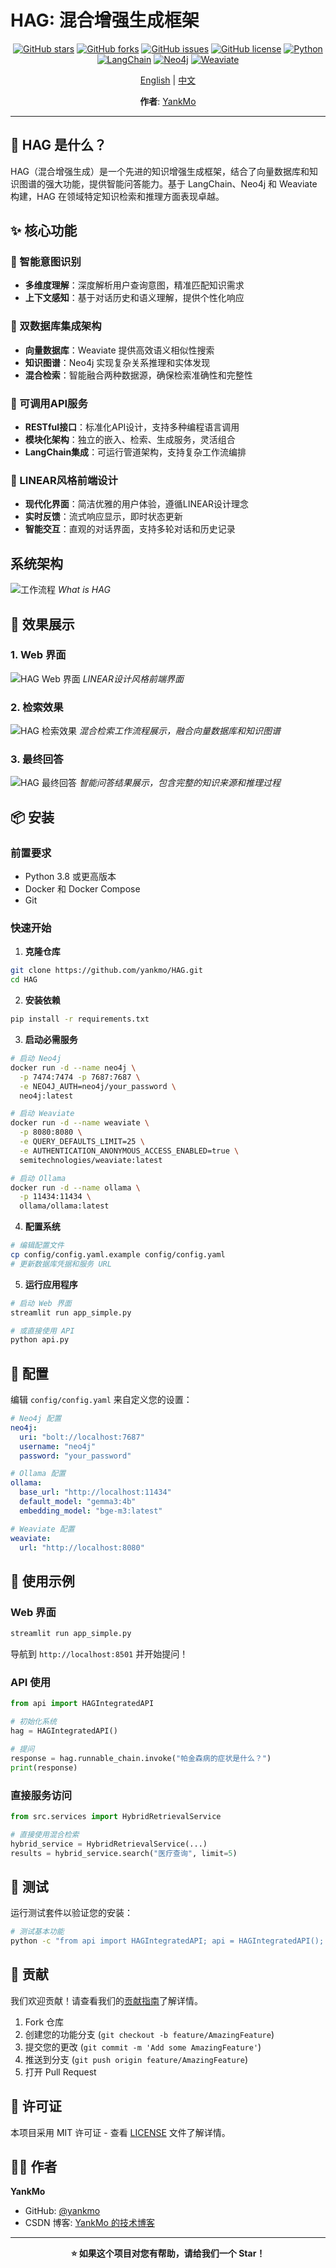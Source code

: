 # HAG: 混合增强生成框架

<div align="center">

[![GitHub stars](https://img.shields.io/github/stars/yankmo/HAG?style=social)](https://github.com/yankmo/HAG)
[![GitHub forks](https://img.shields.io/github/forks/yankmo/HAG?style=social)](https://github.com/yankmo/HAG)
[![GitHub issues](https://img.shields.io/github/issues/yankmo/HAG)](https://github.com/yankmo/HAG/issues)
[![GitHub license](https://img.shields.io/github/license/yankmo/HAG)](https://github.com/yankmo/HAG/blob/main/LICENSE)
[![Python](https://img.shields.io/badge/Python-3.8+-blue.svg)](https://www.python.org/downloads/)
[![LangChain](https://img.shields.io/badge/LangChain-0.1.0-green.svg)](https://langchain.com/)
[![Neo4j](https://img.shields.io/badge/Neo4j-5.0+-red.svg)](https://neo4j.com/)
[![Weaviate](https://img.shields.io/badge/Weaviate-1.20+-orange.svg)](https://weaviate.io/)

[English](README_EN.md) | [中文](README.md)

**作者**: [YankMo](https://github.com/yankmo)

</div>

---

## 🚀 HAG 是什么？

HAG（混合增强生成）是一个先进的知识增强生成框架，结合了向量数据库和知识图谱的强大功能，提供智能问答能力。基于 LangChain、Neo4j 和 Weaviate 构建，HAG 在领域特定知识检索和推理方面表现卓越。

## ✨ 核心功能

### 🎯 智能意图识别
- **多维度理解**：深度解析用户查询意图，精准匹配知识需求
- **上下文感知**：基于对话历史和语义理解，提供个性化响应

### 🔄 双数据库集成架构
- **向量数据库**：Weaviate 提供高效语义相似性搜索
- **知识图谱**：Neo4j 实现复杂关系推理和实体发现
- **混合检索**：智能融合两种数据源，确保检索准确性和完整性

### 🚀 可调用API服务
- **RESTful接口**：标准化API设计，支持多种编程语言调用
- **模块化架构**：独立的嵌入、检索、生成服务，灵活组合
- **LangChain集成**：可运行管道架构，支持复杂工作流编排

### 🎨 LINEAR风格前端设计
- **现代化界面**：简洁优雅的用户体验，遵循LINEAR设计理念
- **实时反馈**：流式响应显示，即时状态更新
- **智能交互**：直观的对话界面，支持多轮对话和历史记录

## 系统架构

![工作流程](./docs/images/black.svg)
*What is HAG*
## 📸 效果展示

### 1. Web 界面
![HAG Web 界面](./docs/images/Newapp.png)
*LINEAR设计风格前端界面*

### 2. 检索效果
![HAG 检索效果](./docs/images/NewSearch.png)
*混合检索工作流程展示，融合向量数据库和知识图谱*

### 3. 最终回答
![HAG 最终回答](./docs/images/Newanswer.png)
*智能问答结果展示，包含完整的知识来源和推理过程*

## 📦 安装

### 前置要求
- Python 3.8 或更高版本
- Docker 和 Docker Compose
- Git

### 快速开始

1. **克隆仓库**
```bash
git clone https://github.com/yankmo/HAG.git
cd HAG
```

2. **安装依赖**
```bash
pip install -r requirements.txt
```

3. **启动必需服务**
```bash
# 启动 Neo4j
docker run -d --name neo4j \
  -p 7474:7474 -p 7687:7687 \
  -e NEO4J_AUTH=neo4j/your_password \
  neo4j:latest

# 启动 Weaviate
docker run -d --name weaviate \
  -p 8080:8080 \
  -e QUERY_DEFAULTS_LIMIT=25 \
  -e AUTHENTICATION_ANONYMOUS_ACCESS_ENABLED=true \
  semitechnologies/weaviate:latest

# 启动 Ollama
docker run -d --name ollama \
  -p 11434:11434 \
  ollama/ollama:latest
```

4. **配置系统**
```bash
# 编辑配置文件
cp config/config.yaml.example config/config.yaml
# 更新数据库凭据和服务 URL
```

5. **运行应用程序**
```bash
# 启动 Web 界面
streamlit run app_simple.py

# 或直接使用 API
python api.py
```

## 🔧 配置

编辑 `config/config.yaml` 来自定义您的设置：

```yaml
# Neo4j 配置
neo4j:
  uri: "bolt://localhost:7687"
  username: "neo4j"
  password: "your_password"

# Ollama 配置
ollama:
  base_url: "http://localhost:11434"
  default_model: "gemma3:4b"
  embedding_model: "bge-m3:latest"

# Weaviate 配置
weaviate:
  url: "http://localhost:8080"
```

## 🧪 使用示例

### Web 界面
```bash
streamlit run app_simple.py
```
导航到 `http://localhost:8501` 并开始提问！

### API 使用
```python
from api import HAGIntegratedAPI

# 初始化系统
hag = HAGIntegratedAPI()

# 提问
response = hag.runnable_chain.invoke("帕金森病的症状是什么？")
print(response)
```

### 直接服务访问
```python
from src.services import HybridRetrievalService

# 直接使用混合检索
hybrid_service = HybridRetrievalService(...)
results = hybrid_service.search("医疗查询", limit=5)
```

## 🧪 测试

运行测试套件以验证您的安装：

```bash
# 测试基本功能
python -c "from api import HAGIntegratedAPI; api = HAGIntegratedAPI(); print('✅ HAG 初始化成功')"
```

## 🤝 贡献

我们欢迎贡献！请查看我们的[贡献指南](CONTRIBUTING.md)了解详情。

1. Fork 仓库
2. 创建您的功能分支 (`git checkout -b feature/AmazingFeature`)
3. 提交您的更改 (`git commit -m 'Add some AmazingFeature'`)
4. 推送到分支 (`git push origin feature/AmazingFeature`)
5. 打开 Pull Request

## 📄 许可证

本项目采用 MIT 许可证 - 查看 [LICENSE](LICENSE) 文件了解详情。

## 👨‍💻 作者

**YankMo**
- GitHub: [@yankmo](https://github.com/yankmo)
- CSDN 博客: [YankMo 的技术博客](https://blog.csdn.net/YankMo)

---

<div align="center">

**⭐ 如果这个项目对您有帮助，请给我们一个 Star！**

</div>
